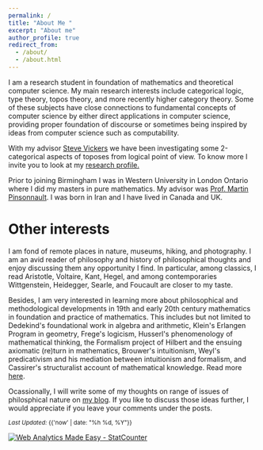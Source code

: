 ```yaml
---
permalink: /
title: "About Me "
excerpt: "About me"
author_profile: true
redirect_from: 
  - /about/
  - /about.html
---
```


I am a research student in foundation of mathematics and theoretical computer science. My main research interests include categorical logic, type theory, topos theory, and more recently higher category theory. Some of these subjects have close connections to fundamental concepts of computer science by either direct applications in computer science, providing proper foundation of discourse or sometimes being inspired by ideas from computer science such as computability. 

<!--
 a member of <a href="https://www.cs.bham.ac.uk/research/groupings/theory/" target="_blank">Theory of Computation</a> group at University of Birmingham. 
--> 
 
With my advisor <a href="https://www.cs.bham.ac.uk/~sjv/" target="_blank">Steve Vickers</a> we have been investigating some 2-categorical aspects of toposes from logical point of view. To know more I invite you to look at my <a href="/research/" target="_blank">research profile.</a>

Prior to joining Birmingham I was in Western University in London Ontario where I did my masters in pure mathematics. 
My advisor was <a href="http://www-home.math.uwo.ca/~mpinson/" target="_blank">Prof. Martin Pinsonnault</a>. I was born in Iran and I have lived in Canada and UK. 	



Other interests 
======

I am fond of remote places in nature, museums, hiking, and photography. I am an avid reader of philosophy and history of philosophical thoughts and enjoy discussing them any opportunity I find. In particular, among classics, I read Aristotle, Voltaire, Kant, Hegel, and among contemporaries Wittgenstein, Heidegger, Searle, and Foucault are closer to my taste. 

<!--
I used to find more free time during my undergraduate and masters years to read these folks but during my PhD years I do regret that I do not have much time to commit myself more seriously to reading some of heftier books. Maybe some [tomorrow](https://www.youtube.com/watch?v=4LDdyafsR7g)!    
--->

Besides, I am very interested in learning more about philosophical and methodological developments in 19th and early 20th century mathematics in foundation and practice of mathematics. This includes but not limited to Dedekind's foundational work in algebra and arithmetic, Klein's Erlangen Program in geometry, Frege's logicism, Husserl's phenomenology of mathematical thinking, the Formalism project of Hilbert and the ensuing axiomatic (re)turn in mathematics, Brouwer's intuitionism, Weyl's predicativism and his mediation between intuitionism and formalism, and Cassirer's structuralist account of mathematical knowledge.  Read more [here](https://sinhp.github.io/links/#phil-math:reading-list).


Ocassionally, I will write some of my thoughts on range of issues of philosphical nature on <a href="/year-archive">my blog</a>. If you like to discuss those ideas further, I would appreciate if you leave your comments under the posts. 
 

<div class="footer-col footer-col-3">
      <small>
        <em>Last Updated:</em> {{'now' | date: "%h %d, %Y"}}
        </small>        
</div>

<!-- Default Statcounter code for Github page
https://sinhp.github.io/ -->
<script type="text/javascript">
var sc_project=11670804; 
var sc_invisible=0; 
var sc_security="f1158054"; 
var scJsHost = (("https:" == document.location.protocol) ?
"https://secure." : "http://www.");
document.write("<sc"+"ript type='text/javascript' src='" +
scJsHost+
"statcounter.com/counter/counter.js'></"+"script>");
</script>
<noscript><div class="statcounter"><a title="Web Analytics
Made Easy - StatCounter" href="http://statcounter.com/"
target="_blank"><img class="statcounter"
src="//c.statcounter.com/11670804/0/f1158054/0/" alt="Web
Analytics Made Easy - StatCounter"></a></div></noscript>
<!-- End of Statcounter Code -->


